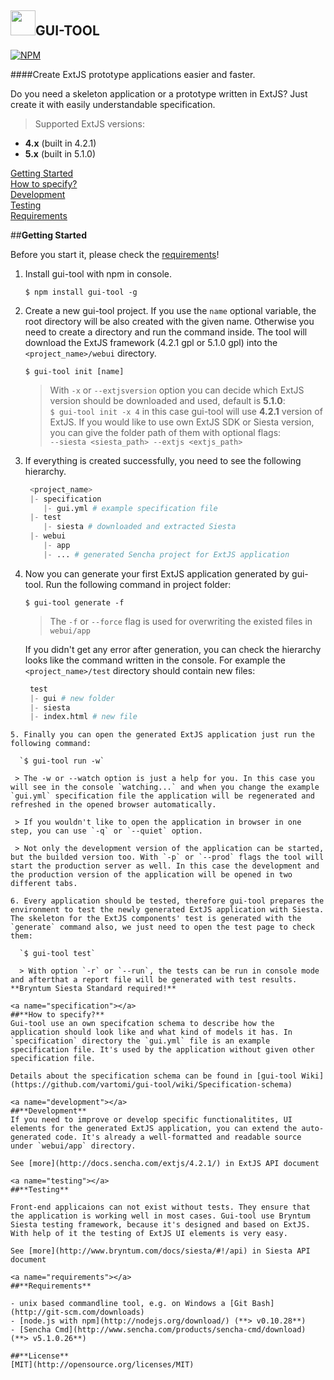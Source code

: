 
<a href="#"><img src="https://raw.githubusercontent.com/vartomi/gui-tool/master/gui_tool_logo.png" height="40"></a>**GUI-TOOL**
----------------------

[![NPM](https://nodei.co/npm/gui-tool.png?downloads=true&downloadRank=true)](https://nodei.co/npm/gui-tool/)

####Create ExtJS prototype applications easier and faster.

Do you need a skeleton application or a prototype written in ExtJS? Just create it with easily understandable specification.
  > Supported ExtJS versions:
 - <b>4.x</b> (built in 4.2.1)
 - <b>5.x</b> (built in 5.1.0)

[Getting Started](#getting-started)<br/>
[How to specify?](#specification)<br/>
[Development](#development)<br/>
[Testing](#testing)<br/>
[Requirements](#requirements)

##**Getting Started**

Before you start it, please check the [requirements](#requirements)!

 1.  Install gui-tool with npm in console.
      
      `$ npm install gui-tool -g`
 
 
 2. Create a new gui-tool project. If you use the `name` optional variable, the root directory will be also created with the given name. Otherwise you need to create a directory and run the command inside. The tool will download the ExtJS framework (4.2.1 gpl or 5.1.0 gpl) into the `<project_name>/webui` directory. 
 
     `$ gui-tool init [name]`
    > With `-x` or `--extjsversion` option you can decide which ExtJS version should be downloaded and used, default is <b>5.1.0</b>:
      <br/> `$ gui-tool init -x 4` in this case gui-tool will use <b>4.2.1</b> version of ExtJS.
    > If you would like to use own ExtJS SDK or Siesta version, you can give the folder path of them with optional flags:
      <br/>`--siesta <siesta_path> --extjs <extjs_path>`
    

 
 3. If everything is created successfully, you need to see the following hierarchy.
    ```python
     <project_name>
     |- specification
        |- gui.yml # example specification file
     |- test
        |- siesta # downloaded and extracted Siesta
     |- webui
        |- app
        |- ... # generated Sencha project for ExtJS application
    ```
    
 4. Now you can generate your first ExtJS application generated by gui-tool. Run the following command in project folder:
    
    `$ gui-tool generate -f`

    > The `-f` or `--force` flag is used for overwriting the existed files in `webui/app`

    If you didn't get any error after generation, you can check the hierarchy looks like the command written in the console. For example the `<project_name>/test` directory should contain new files:
    ```python
     test
     |- gui # new folder
     |- siesta
     |- index.html # new file
  ```
 5. Finally you can open the generated ExtJS application just run the following command:
 
    `$ gui-tool run -w`

   > The -w or --watch option is just a help for you. In this case you will see in the console `watching...` and when you change the example `gui.yml` specification file the application will be regenerated and refreshed in the opened browser automatically.

   > If you wouldn't like to open the application in browser in one step, you can use `-q` or `--quiet` option.
   
   > Not only the development version of the application can be started, but the builded version too. With `-p` or `--prod` flags the tool will start the production server as well. In this case the development and the production version of the application will be opened in two different tabs.
   
 6. Every application should be tested, therefore gui-tool prepares the environment to test the newly generated ExtJS application with Siesta. The skeleton for the ExtJS components' test is generated with the `generate` command also, we just need to open the test page to check them:

    `$ gui-tool test`
    
    > With option `-r` or `--run`, the tests can be run in console mode and afterthat a report file will be generated with test results. **Bryntum Siesta Standard required!**
   
<a name="specification"></a>
##**How to specify?**
Gui-tool use an own specifcation schema to describe how the application should look like and what kind of models it has. In `specification` directory the `gui.yml` file is an example specification file. It's used by the application without given other specification file.

Details about the specification schema can be found in [gui-tool Wiki](https://github.com/vartomi/gui-tool/wiki/Specification-schema)

<a name="development"></a>
##**Development**
If you need to improve or develop specific functionalitites, UI elements for the generated ExtJS application, you can extend the auto-generated code. It's already a well-formatted and readable source under `webui/app` directory.

See [more](http://docs.sencha.com/extjs/4.2.1/) in ExtJS API document

<a name="testing"></a>
##**Testing**

Front-end applicaions can not exist without tests. They ensure that the application is working well in most cases. Gui-tool use Bryntum Siesta testing framework, because it's designed and based on ExtJS. With help of it the testing of ExtJS UI elements is very easy.

See [more](http://www.bryntum.com/docs/siesta/#!/api) in Siesta API document

<a name="requirements"></a>
##**Requirements**

 - unix based commandline tool, e.g. on Windows a [Git Bash](http://git-scm.com/downloads)
 - [node.js with npm](http://nodejs.org/download/) (**> v0.10.28**)
 - [Sencha Cmd](http://www.sencha.com/products/sencha-cmd/download) (**> v5.1.0.26**)

##**License**
[MIT](http://opensource.org/licenses/MIT)
